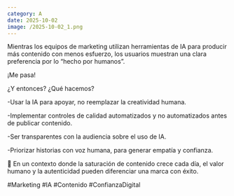 ```yaml
--- 
category: A 
date: 2025-10-02 
image: /2025-10-02_1.png 
--- 
```


Mientras los equipos de marketing utilizan herramientas de IA para producir más contenido con menos esfuerzo, los usuarios muestran una clara preferencia por lo “hecho por humanos”.

¡Me pasa!

¿Y entonces? ¿Qué hacemos?

-Usar la IA para apoyar, no reemplazar la creatividad humana.

-Implementar controles de calidad automatizados y no automatizados antes de publicar contenido.

-Ser transparentes con la audiencia sobre el uso de IA.

-Priorizar historias con voz humana, para generar empatía y confianza.

📌 En un contexto donde la saturación de contenido crece cada día, el valor humano y la autenticidad pueden diferenciar una marca con éxito.

#Marketing #IA #Contenido #ConfianzaDigital